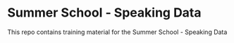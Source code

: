 # Summer School - Speaking Data
This repo contains training material for the Summer School - Speaking Data

